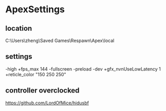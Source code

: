 # ApexSettings
## location
C:\Users\zheng\Saved Games\Respawn\Apex\local

## settings
-high +fps_max 144 -fullscreen -preload -dev +gfx_nvnUseLowLatency 1 +reticle_color "150 250 250"

## controller overclocked
https://github.com/LordOfMice/hidusbf
